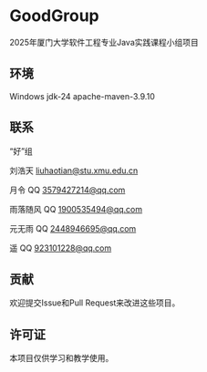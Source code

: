 # GoodGroup

2025年厦门大学软件工程专业Java实践课程小组项目

## 环境

Windows
jdk-24
apache-maven-3.9.10

## 联系

“好”组

刘浩天
liuhaotian@stu.xmu.edu.cn

月令
QQ 3579427214@qq.com

雨落随风
QQ 1900535494@qq.com

元无雨
QQ 2448946695@qq.com

遥
QQ 923101228@qq.com

## 贡献

欢迎提交Issue和Pull Request来改进这些项目。

## 许可证

本项目仅供学习和教学使用。 
